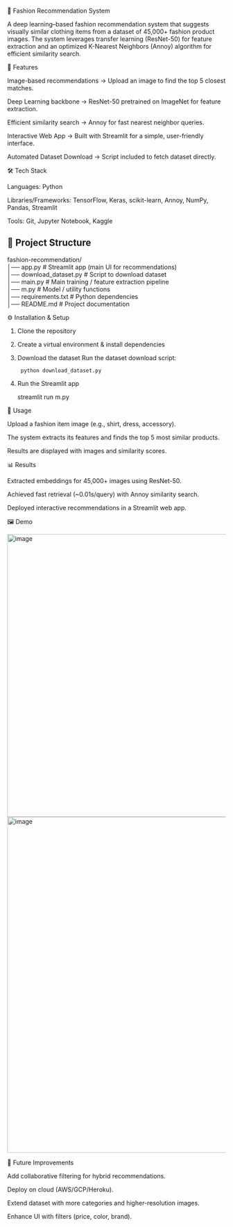 👗 Fashion Recommendation System

A deep learning–based fashion recommendation system that suggests visually similar clothing items from a dataset of 45,000+ fashion product images.
The system leverages transfer learning (ResNet-50) for feature extraction and an optimized K-Nearest Neighbors (Annoy) algorithm for efficient similarity search.

🚀 Features

Image-based recommendations → Upload an image to find the top 5 closest matches.

Deep Learning backbone → ResNet-50 pretrained on ImageNet for feature extraction.

Efficient similarity search → Annoy for fast nearest neighbor queries.

Interactive Web App → Built with Streamlit for a simple, user-friendly interface.

Automated Dataset Download → Script included to fetch dataset directly.

🛠️ Tech Stack

Languages: Python

Libraries/Frameworks: TensorFlow, Keras, scikit-learn, Annoy, NumPy, Pandas, Streamlit

Tools: Git, Jupyter Notebook, Kaggle

## 📂 Project Structure
fashion-recommendation/   <br>
│── app.py # Streamlit app (main UI for recommendations)  <br>
│── download_dataset.py # Script to download dataset  <br>
│── main.py # Main training / feature extraction pipeline  <br>
│── m.py # Model / utility functions  <br>
│── requirements.txt # Python dependencies   <br>
│── README.md # Project documentation   <br>



⚙️ Installation & Setup

1. Clone the repository



2. Create a virtual environment & install dependencies


3. Download the dataset
       Run the dataset download script:

        python download_dataset.py


4. Run the Streamlit app

      streamlit run m.py

🎯 Usage

Upload a fashion item image (e.g., shirt, dress, accessory).

The system extracts its features and finds the top 5 most similar products.

Results are displayed with images and similarity scores.

📊 Results

Extracted embeddings for 45,000+ images using ResNet-50.

Achieved fast retrieval (~0.01s/query) with Annoy similarity search.

Deployed interactive recommendations in a Streamlit web app.

🖼️ Demo

<img width="1038" height="651" alt="image" src="https://github.com/user-attachments/assets/f08d2fae-9305-49ad-87f0-1c8cf9034d14" />

<img width="1002" height="773" alt="image" src="https://github.com/user-attachments/assets/57b7b767-b4a8-4e6a-9957-e4e6e2542cc2" />



🔮 Future Improvements

Add collaborative filtering for hybrid recommendations.

Deploy on cloud (AWS/GCP/Heroku).

Extend dataset with more categories and higher-resolution images.

Enhance UI with filters (price, color, brand).




